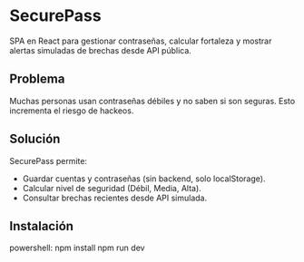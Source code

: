 # SecurePass
SPA en React para gestionar contraseñas, calcular fortaleza y mostrar alertas simuladas de brechas desde API pública.

## Problema
Muchas personas usan contraseñas débiles y no saben si son seguras. Esto incrementa el riesgo de hackeos.

## Solución
SecurePass permite:
- Guardar cuentas y contraseñas (sin backend, solo localStorage).
- Calcular nivel de seguridad (Débil, Media, Alta).
- Consultar brechas recientes desde API simulada.

## Instalación
powershell:
npm install
npm run dev
